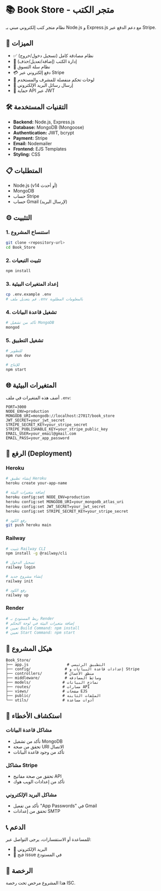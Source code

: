 # 📚 Book Store - متجر الكتب

نظام متجر كتب إلكتروني مبني بـ Node.js و Express.js مع دعم الدفع عبر Stripe.

## 🚀 الميزات

- ✅ نظام مصادقة كامل (تسجيل دخول/خروج)
- 📖 إدارة الكتب (إضافة/تعديل/حذف)
- 🛒 نظام سلة التسوق
- 💳 دفع إلكتروني عبر Stripe
- 👥 لوحات تحكم منفصلة للمشرف والمستخدم
- 📧 إرسال رسائل البريد الإلكتروني
- 🔐 حماية API عبر JWT

## 🛠️ التقنيات المستخدمة

- **Backend:** Node.js, Express.js
- **Database:** MongoDB (Mongoose)
- **Authentication:** JWT, bcrypt
- **Payment:** Stripe
- **Email:** Nodemailer
- **Frontend:** EJS Templates
- **Styling:** CSS

## 📋 المتطلبات

- Node.js (v14 أو أحدث)
- MongoDB
- حساب Stripe
- حساب Gmail (لإرسال البريد)

## ⚙️ التثبيت

### 1. استنساخ المشروع
```bash
git clone <repository-url>
cd Book_Store
```

### 2. تثبيت التبعيات
```bash
npm install
```

### 3. إعداد المتغيرات البيئية
```bash
cp .env.example .env
# قم بتعديل ملف .env بالمعلومات المطلوبة
```

### 4. تشغيل قاعدة البيانات
```bash
# تأكد من تشغيل MongoDB
mongod
```

### 5. تشغيل التطبيق
```bash
# للتطوير
npm run dev

# للإنتاج
npm start
```

## 🌐 المتغيرات البيئية

أضف هذه المتغيرات في ملف `.env`:

```env
PORT=3000
NODE_ENV=production
MONGODB_URI=mongodb://localhost:27017/book_store
JWT_SECRET=your_jwt_secret
STRIPE_SECRET_KEY=your_stripe_secret
STRIPE_PUBLISHABLE_KEY=your_stripe_public_key
EMAIL_USER=your_email@gmail.com
EMAIL_PASS=your_app_password
```

## 🚀 الرفع (Deployment)

### Heroku
```bash
# إنشاء تطبيق Heroku
heroku create your-app-name

# إضافة متغيرات البيئة
heroku config:set NODE_ENV=production
heroku config:set MONGODB_URI=your_mongodb_atlas_uri
heroku config:set JWT_SECRET=your_jwt_secret
heroku config:set STRIPE_SECRET_KEY=your_stripe_secret

# رفع الكود
git push heroku main
```

### Railway
```bash
# تثبيت Railway CLI
npm install -g @railway/cli

# تسجيل الدخول
railway login

# إنشاء مشروع جديد
railway init

# رفع الكود
railway up
```

### Render
```bash
# ربط المستودع بـ Render
# إضافة متغيرات البيئة في لوحة التحكم
# تعيين Build Command: npm install
# تعيين Start Command: npm start
```

## 📁 هيكل المشروع

```
Book_Store/
├── app.js                 # التطبيق الرئيسي
├── config/               # إعدادات قاعدة البيانات و Stripe
├── controllers/          # منطق الأعمال
├── middleware/           # وسائط المصادقة
├── models/              # نماذج البيانات
├── routes/              # مسارات API
├── views/               # صفحات EJS
├── public/              # الملفات الثابتة
└── utils/               # أدوات مساعدة
```

## 🔧 استكشاف الأخطاء

### مشاكل قاعدة البيانات
- تأكد من تشغيل MongoDB
- تحقق من صحة URI الاتصال
- تأكد من وجود قاعدة البيانات

### مشاكل Stripe
- تحقق من صحة مفاتيح API
- تأكد من إعدادات الويب هوك

### مشاكل البريد الإلكتروني
- تأكد من تفعيل "App Passwords" في Gmail
- تحقق من إعدادات SMTP

## 📞 الدعم

للمساعدة أو الاستفسارات، يرجى التواصل عبر:
- 📧 البريد الإلكتروني
- 🐛 فتح issue في المستودع

## 📄 الرخصة

هذا المشروع مرخص تحت رخصة ISC. 
